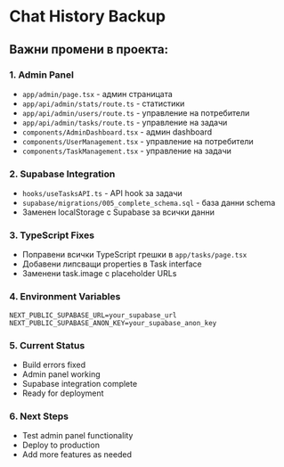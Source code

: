 # Chat History Backup

## Важни промени в проекта:

### 1. Admin Panel
- `app/admin/page.tsx` - админ страницата
- `app/api/admin/stats/route.ts` - статистики
- `app/api/admin/users/route.ts` - управление на потребители
- `app/api/admin/tasks/route.ts` - управление на задачи
- `components/AdminDashboard.tsx` - админ dashboard
- `components/UserManagement.tsx` - управление на потребители
- `components/TaskManagement.tsx` - управление на задачи

### 2. Supabase Integration
- `hooks/useTasksAPI.ts` - API hook за задачи
- `supabase/migrations/005_complete_schema.sql` - база данни schema
- Заменен localStorage с Supabase за всички данни

### 3. TypeScript Fixes
- Поправени всички TypeScript грешки в `app/tasks/page.tsx`
- Добавени липсващи properties в Task interface
- Заменени task.image с placeholder URLs

### 4. Environment Variables
```
NEXT_PUBLIC_SUPABASE_URL=your_supabase_url
NEXT_PUBLIC_SUPABASE_ANON_KEY=your_supabase_anon_key
```

### 5. Current Status
- Build errors fixed
- Admin panel working
- Supabase integration complete
- Ready for deployment

### 6. Next Steps
- Test admin panel functionality
- Deploy to production
- Add more features as needed




